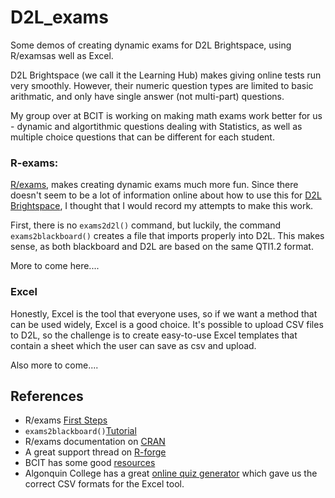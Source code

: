 # D2L_exams
Some demos of creating dynamic exams for D2L Brightspace, using R/examsas well as Excel.

D2L Brightspace (we call it the Learning Hub) makes giving online tests run very smoothly.  However, their numeric question types are limited to basic arithmatic, and only have single answer (not multi-part) questions.  

My group over at BCIT is working on making math exams work better for us - dynamic and algortithmic questions dealing with Statistics, as well as multiple choice questions that can be different for each student.

### R-exams:  

[R/exams](http://www.r-exams.org/),  makes creating dynamic exams much more fun.  Since there doesn't seem to be a lot of information online about how to use this for [D2L Brightspace](https://www.d2l.com), I thought that I would record my attempts to make this work.

First, there is no  `exams2d2l()` command, but luckily, the command `exams2blackboard()` creates a file that imports properly into D2L.  This makes sense, as both blackboard and D2L are based on the same QTI1.2 format.

More to come here....


### Excel
Honestly, Excel is the tool that everyone uses, so if we want a method that can be used widely, Excel is a good choice.  It's possible to upload CSV files to D2L, so the challenge is to create easy-to-use Excel templates that contain a sheet which the user can save as csv and upload.  

Also more to come....


## References
* R/exams [First Steps](http://www.r-exams.org/tutorials/first_steps/)
* `exams2blackboard()`[Tutorial](http://www.r-exams.org/tutorials/exams2blackboard/)
* R/exams documentation on [CRAN](https://cran.r-project.org/web/packages/exams/exams.pdf)
* A great support thread on [R-forge](https://r-forge.r-project.org/forum/forum.php?thread_id=33404&forum_id=4377&group_id=1337)
* BCIT has some good [resources](https://ltc.bcit.ca/help/sample-word-file-to-import-quiz-questions/)
* Algonquin College has a great [online quiz generator](https://plato.algonquincollege.com/BrightspaceQuizGenerator/) which gave us the correct CSV formats for the Excel tool.
